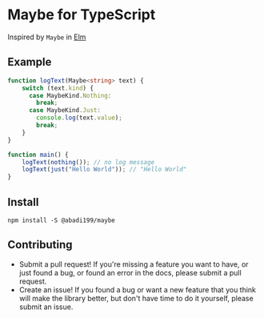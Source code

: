 # Maybe for TypeScript
Inspired by `Maybe` in [Elm](http://elm-lang.org)

## Example
```ts
function logText(Maybe<string> text) {
    switch (text.kind) {
      case MaybeKind.Nothing:
        break;
      case MaybeKind.Just:
        console.log(text.value);
        break;
    }
} 

function main() {
    logText(nothing()); // no log message
    logText(just("Hello World")); // "Hello World"
}
```

## Install
```
npm install -S @abadi199/maybe
```

## Contributing
- Submit a pull request! If you're missing a feature you want to have, or just found a bug, or found an error in the docs, please submit a pull request.
- Create an issue! If you found a bug or want a new feature that you think will make the library better, but don't have time to do it yourself, please submit an issue.
